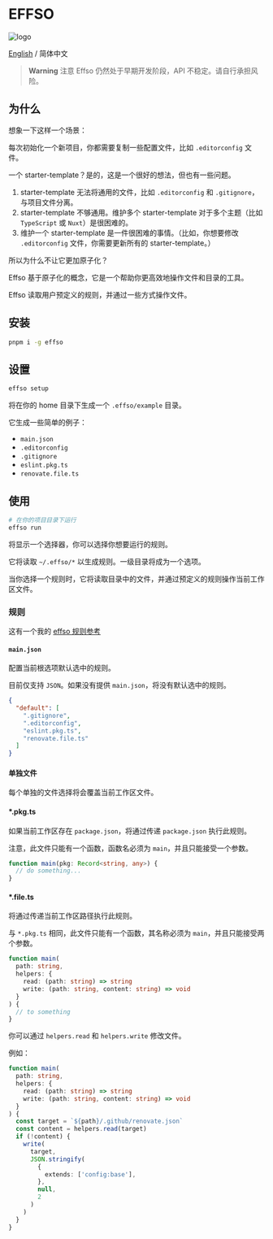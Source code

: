 # EFFSO

![logo](https://s2.loli.net/2023/02/14/Z7yCLPdSwikglVe.png)

[English](./README.md) / 简体中文

> **Warning**
> 注意 Effso 仍然处于早期开发阶段，API 不稳定。请自行承担风险。

## 为什么

想象一下这样一个场景：

每次初始化一个新项目，你都需要复制一些配置文件，比如 `.editorconfig` 文件。

一个 starter-template？是的，这是一个很好的想法，但也有一些问题。

1. starter-template 无法将通用的文件，比如 `.editorconfig` 和 `.gitignore`，与项目文件分离。
2. starter-template 不够通用。维护多个 starter-template 对于多个主题（比如 `TypeScript` 或 `Nuxt`）是很困难的。
3. 维护一个 starter-template 是一件很困难的事情。（比如，你想要修改 `.editorconfig` 文件，你需要更新所有的 starter-template。）

所以为什么不让它更加原子化？

Effso 基于原子化的概念，它是一个帮助你更高效地操作文件和目录的工具。

Effso 读取用户预定义的规则，并通过一些方式操作文件。

## 安装

```bash
pnpm i -g effso
```

## 设置

```bash
effso setup
```

将在你的 home 目录下生成一个 `.effso/example` 目录。

它生成一些简单的例子：

- `main.json`
- `.editorconfig`
- `.gitignore`
- `eslint.pkg.ts`
- `renovate.file.ts`

## 使用

```bash
# 在你的项目目录下运行
effso run
```

将显示一个选择器，你可以选择你想要运行的规则。

它将读取 `~/.effso/*` 以生成规则。一级目录将成为一个选项。

当你选择一个规则时，它将读取目录中的文件，并通过预定义的规则操作当前工作区文件。

### 规则

这有一个我的 [effso 规则参考](https://github.com/alexzhang1030/effso-rules)

#### `main.json`

配置当前根选项默认选中的规则。

目前仅支持 `JSON`。如果没有提供 `main.json`，将没有默认选中的规则。

```json
{
  "default": [
    ".gitignore",
    ".editorconfig",
    "eslint.pkg.ts",
    "renovate.file.ts"
  ]
}
```

#### 单独文件

每个单独的文件选择将会覆盖当前工作区文件。

#### \*.pkg.ts

如果当前工作区存在 `package.json`，将通过传递 `package.json` 执行此规则。

注意，此文件只能有一个函数，函数名必须为 `main`，并且只能接受一个参数。

```ts
function main(pkg: Record<string, any>) {
  // do something...
}
```

#### \*.file.ts

将通过传递当前工作区路径执行此规则。

与 `*.pkg.ts` 相同，此文件只能有一个函数，其名称必须为 `main`，并且只能接受两个参数。

```ts
function main(
  path: string,
  helpers: {
    read: (path: string) => string
    write: (path: string, content: string) => void
  }
) {
  // to something
}
```

你可以通过 `helpers.read` 和 `helpers.write` 修改文件。

例如：

```ts
function main(
  path: string,
  helpers: {
    read: (path: string) => string
    write: (path: string, content: string) => void
  }
) {
  const target = `${path}/.github/renovate.json`
  const content = helpers.read(target)
  if (!content) {
    write(
      target,
      JSON.stringify(
        {
          extends: ['config:base'],
        },
        null,
        2
      )
    )
  }
}
```
